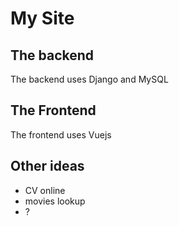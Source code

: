 # My Site

## The backend 

The backend uses Django and MySQL

## The Frontend

The frontend uses Vuejs

## Other ideas

* CV online
* movies lookup
* ?

